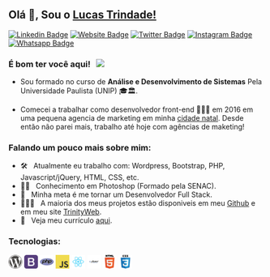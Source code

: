 ## Olá 👋, Sou o  [Lucas Trindade!](https://github.com/TrindadeBRA/)

[![Linkedin Badge](https://img.shields.io/badge/-LinkedIn-0e76a8?style=flat-square&logo=Linkedin&logoColor=white)](https://www.linkedin.com/in/trindadebra/)
[![Website Badge](https://img.shields.io/badge/Website-3b5998?style=flat-square&logo=google-chrome&logoColor=white)](https://thetrinityweb.com.br/)
[![Twitter Badge](https://img.shields.io/badge/-Twitter-00acee?style=flat-square&logo=Twitter&logoColor=white)](https://twitter.com/trindadebra)
[![Instagram Badge](https://img.shields.io/badge/-Instagram-e4405f?style=flat-square&logo=Instagram&logoColor=white)](https://instagram.com/trindadebra/)
[![Whatsapp Badge](https://img.shields.io/badge/-Whatsapp-ff?style=flat-square&logo=Whatsapp&logoColor=white)](https://wa.me/5511952498126)

### É bom ter você aqui! &nbsp; ![](https://visitor-badge.glitch.me/badge?page_id=trindadebra.trindadebra&style=flat-square&color=0088cc)

- Sou formado no curso de <b>Análise e Desenvolvimento de Sistemas</b> Pela Universidade Paulista (UNIP) 🎓🏛. 

- Comecei a trabalhar como desenvolvedor front-end 👨🏻‍💻 em 2016 em uma pequena agencia de marketing em minha <a href="https://goo.gl/maps/f3wAtBmCz9aLNokz7">cidade natal</a>. Desde então não parei mais, trabalho até hoje com agências de maketing!

<!-- [![](https://gitwar.herokuapp.com/badge?username=trindadebra&label=Gitwar%20Profile%20Score&style=for-the-badge&color=0088cc)](https://gitwar.herokuapp.com/) -->

<!-- <img align="right" height="250" width="375" alt="" src="https://raw.githubusercontent.com/iampavangandhi/iampavangandhi/master/gifs/coder.gif" /> -->

### Falando um pouco mais sobre mim:

- 🛠 &nbsp; Atualmente eu trabalho com: Wordpress, Bootstrap, PHP, Javascript/jQuery, HTML, CSS, etc.
- ✍🏻 &nbsp; Conhecimento em Photoshop (Formado pela SENAC).
- 🚀 &nbsp; Minha meta é me tornar um Desenvolvedor Full Stack.
- 👨🏻‍💻 &nbsp; A maioria dos meus projetos estão disponiveis em meu [Github](https://github.com/trindadebra) e em meu site [TrinityWeb](https://thetrinityweb.com.br/).
- 📃 &nbsp; Veja meu currículo [aqui](https://thetrinityweb.com.br/resume/).

### Tecnologias:
<code><img height="27" src="https://raw.githubusercontent.com/github/explore/80688e429a7d4ef2fca1e82350fe8e3517d3494d/topics/wordpress/wordpress.png" alt="wordpress"></code>
<code><img height="27" src="https://raw.githubusercontent.com/github/explore/80688e429a7d4ef2fca1e82350fe8e3517d3494d/topics/bootstrap/bootstrap.png" alt="bootstrap"></code>
<code><img height="27" src="https://raw.githubusercontent.com/github/explore/80688e429a7d4ef2fca1e82350fe8e3517d3494d/topics/php/php.png" alt="php"></code>
<code><img height="27" src="https://raw.githubusercontent.com/github/explore/80688e429a7d4ef2fca1e82350fe8e3517d3494d/topics/javascript/javascript.png" alt="javascript"></code>
<code><img height="27" src="https://raw.githubusercontent.com/github/explore/80688e429a7d4ef2fca1e82350fe8e3517d3494d/topics/react/react.png" alt="react"></code>
<code><img height="27" src="https://raw.githubusercontent.com/github/explore/80688e429a7d4ef2fca1e82350fe8e3517d3494d/topics/jquery/jquery.png" alt="jquery"></code>
<code><img height="27" src="https://raw.githubusercontent.com/github/explore/80688e429a7d4ef2fca1e82350fe8e3517d3494d/topics/html/html.png" alt="html"></code>
<code><img height="27" src="https://raw.githubusercontent.com/github/explore/80688e429a7d4ef2fca1e82350fe8e3517d3494d/topics/css/css.png" alt="css"></code>
